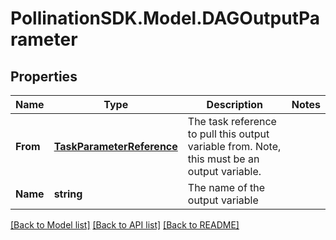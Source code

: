 
# PollinationSDK.Model.DAGOutputParameter

## Properties

Name | Type | Description | Notes
------------ | ------------- | ------------- | -------------
**From** | [**TaskParameterReference**](TaskParameterReference.md) | The task reference to pull this output variable from. Note, this must be an output variable. | 
**Name** | **string** | The name of the output variable | 

[[Back to Model list]](../README.md#documentation-for-models)
[[Back to API list]](../README.md#documentation-for-api-endpoints)
[[Back to README]](../README.md)


